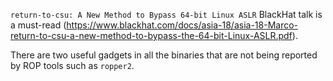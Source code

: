 `return-to-csu: A New Method to Bypass 64-bit Linux ASLR` BlackHat talk is a must-read (https://www.blackhat.com/docs/asia-18/asia-18-Marco-return-to-csu-a-new-method-to-bypass-the-64-bit-Linux-ASLR.pdf).

There are two useful gadgets in all the binaries that are not being reported by ROP tools such as `ropper2`.
